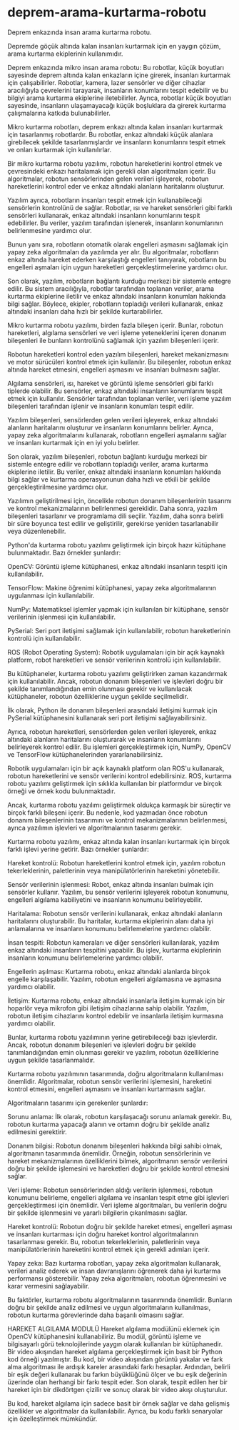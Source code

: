 # deprem-arama-kurtarma-robotu
Deprem enkazında insan arama kurtarma robotu. 

Depremde göçük altında kalan insanları kurtarmak için en yaygın çözüm, arama kurtarma ekiplerinin kullanımıdır. 

Deprem enkazında mikro insan arama robotu:
Bu robotlar, küçük boyutları sayesinde deprem altında kalan enkazların içine girerek, insanları kurtarmak için çalışabilirler. Robotlar, kamera, lazer sensörler ve diğer cihazlar aracılığıyla çevrelerini tarayarak, insanların konumlarını tespit edebilir ve bu bilgiyi arama kurtarma ekiplerine iletebilirler. Ayrıca, robotlar küçük boyutları sayesinde, insanların ulaşamayacağı küçük boşluklara da girerek kurtarma çalışmalarına katkıda bulunabilirler.

Mikro kurtarma robotları, deprem enkazı altında kalan insanları kurtarmak için tasarlanmış robotlardır. Bu robotlar, enkaz altındaki küçük alanlara girebilecek şekilde tasarlanmışlardır ve insanların konumlarını tespit etmek ve onları kurtarmak için kullanılırlar.

Bir mikro kurtarma robotu yazılımı, robotun hareketlerini kontrol etmek ve çevresindeki enkazı haritalamak için gerekli olan algoritmaları içerir. Bu algoritmalar, robotun sensörlerinden gelen verileri işleyerek, robotun hareketlerini kontrol eder ve enkaz altındaki alanların haritalarını oluşturur.

Yazılım ayrıca, robotların insanları tespit etmek için kullanabileceği sensörlerin kontrolünü de sağlar. Robotlar, ısı ve hareket sensörleri gibi farklı sensörleri kullanarak, enkaz altındaki insanların konumlarını tespit edebilirler. Bu veriler, yazılım tarafından işlenerek, insanların konumlarının belirlenmesine yardımcı olur.

Bunun yanı sıra, robotların otomatik olarak engelleri aşmasını sağlamak için yapay zeka algoritmaları da yazılımda yer alır. Bu algoritmalar, robotların enkaz altında hareket ederken karşılaştığı engelleri tanıyarak, robotların bu engelleri aşmaları için uygun hareketleri gerçekleştirmelerine yardımcı olur.

Son olarak, yazılım, robotların bağlantı kurduğu merkezi bir sistemle entegre edilir. Bu sistem aracılığıyla, robotlar tarafından toplanan veriler, arama kurtarma ekiplerine iletilir ve enkaz altındaki insanların konumları hakkında bilgi sağlar. Böylece, ekipler, robotların topladığı verileri kullanarak, enkaz altındaki insanları daha hızlı bir şekilde kurtarabilirler.

Mikro kurtarma robotu yazılımı, birden fazla bileşen içerir. Bunlar, robotun hareketleri, algılama sensörleri ve veri işleme yeteneklerini içeren donanım bileşenleri ile bunların kontrolünü sağlamak için yazılım bileşenleri içerir.

Robotun hareketleri kontrol eden yazılım bileşenleri, hareket mekanizmasını ve motor sürücüleri kontrol etmek için kullanılır. Bu bileşenler, robotun enkaz altında hareket etmesini, engelleri aşmasını ve insanları bulmasını sağlar.

Algılama sensörleri, ısı, hareket ve görüntü işleme sensörleri gibi farklı tiplerde olabilir. Bu sensörler, enkaz altındaki insanların konumlarını tespit etmek için kullanılır. Sensörler tarafından toplanan veriler, veri işleme yazılım bileşenleri tarafından işlenir ve insanların konumları tespit edilir.

Yazılım bileşenleri, sensörlerden gelen verileri işleyerek, enkaz altındaki alanların haritalarını oluşturur ve insanların konumlarını belirler. Ayrıca, yapay zeka algoritmalarını kullanarak, robotların engelleri aşmalarını sağlar ve insanları kurtarmak için en iyi yolu belirler.

Son olarak, yazılım bileşenleri, robotun bağlantı kurduğu merkezi bir sistemle entegre edilir ve robotların topladığı veriler, arama kurtarma ekiplerine iletilir. Bu veriler, enkaz altındaki insanların konumları hakkında bilgi sağlar ve kurtarma operasyonunun daha hızlı ve etkili bir şekilde gerçekleştirilmesine yardımcı olur.

Yazılımın geliştirilmesi için, öncelikle robotun donanım bileşenlerinin tasarımı ve kontrol mekanizmalarının belirlenmesi gereklidir. Daha sonra, yazılım bileşenleri tasarlanır ve programlama dili seçilir. Yazılım, daha sonra belirli bir süre boyunca test edilir ve geliştirilir, gerekirse yeniden tasarlanabilir veya düzenlenebilir.

Python'da kurtarma robotu yazılımı geliştirmek için birçok hazır kütüphane bulunmaktadır. Bazı örnekler şunlardır:

OpenCV: Görüntü işleme kütüphanesi, enkaz altındaki insanların tespiti için kullanılabilir.

TensorFlow: Makine öğrenimi kütüphanesi, yapay zeka algoritmalarının uygulanması için kullanılabilir.

NumPy: Matematiksel işlemler yapmak için kullanılan bir kütüphane, sensör verilerinin işlenmesi için kullanılabilir.

PySerial: Seri port iletişimi sağlamak için kullanılabilir, robotun hareketlerinin kontrolü için kullanılabilir.

ROS (Robot Operating System): Robotik uygulamaları için bir açık kaynaklı platform, robot hareketleri ve sensör verilerinin kontrolü için kullanılabilir.

Bu kütüphaneler, kurtarma robotu yazılımı geliştirirken zaman kazandırmak için kullanılabilir. Ancak, robotun donanım bileşenleri ve işlevleri doğru bir şekilde tanımlandığından emin olunması gerekir ve kullanılacak kütüphaneler, robotun özelliklerine uygun şekilde seçilmelidir.

İlk olarak, Python ile donanım bileşenleri arasındaki iletişimi kurmak için PySerial kütüphanesini kullanarak seri port iletişimi sağlayabilirsiniz.

Ayrıca, robotun hareketleri, sensörlerden gelen verileri işleyerek, enkaz altındaki alanların haritalarını oluşturarak ve insanların konumlarını belirleyerek kontrol edilir. Bu işlemleri gerçekleştirmek için, NumPy, OpenCV ve TensorFlow kütüphanelerinden yararlanabilirsiniz.

Robotik uygulamaları için bir açık kaynaklı platform olan ROS'u kullanarak, robotun hareketlerini ve sensör verilerini kontrol edebilirsiniz. ROS, kurtarma robotu yazılımı geliştirmek için sıklıkla kullanılan bir platformdur ve birçok örneği ve örnek kodu bulunmaktadır.

Ancak, kurtarma robotu yazılımı geliştirmek oldukça karmaşık bir süreçtir ve birçok farklı bileşeni içerir. Bu nedenle, kod yazmadan önce robotun donanım bileşenlerinin tasarımını ve kontrol mekanizmalarının belirlenmesi, ayrıca yazılımın işlevleri ve algoritmalarının tasarımı gerekir.

Kurtarma robotu yazılımı, enkaz altında kalan insanları kurtarmak için birçok farklı işlevi yerine getirir. Bazı örnekler şunlardır:

Hareket kontrolü: Robotun hareketlerini kontrol etmek için, yazılım robotun tekerleklerinin, paletlerinin veya manipülatörlerinin hareketini yönetebilir.

Sensör verilerinin işlenmesi: Robot, enkaz altında insanları bulmak için sensörler kullanır. Yazılım, bu sensör verilerini işleyerek robotun konumunu, engelleri algılama kabiliyetini ve insanların konumunu belirleyebilir.

Haritalama: Robotun sensör verilerini kullanarak, enkaz altındaki alanların haritalarını oluşturabilir. Bu haritalar, kurtarma ekiplerinin alanı daha iyi anlamalarına ve insanların konumunu belirlemelerine yardımcı olabilir.

İnsan tespiti: Robotun kameraları ve diğer sensörleri kullanılarak, yazılım enkaz altındaki insanların tespitini yapabilir. Bu işlev, kurtarma ekiplerinin insanların konumunu belirlemelerine yardımcı olabilir.

Engellerin aşılması: Kurtarma robotu, enkaz altındaki alanlarda birçok engelle karşılaşabilir. Yazılım, robotun engelleri algılamasına ve aşmasına yardımcı olabilir.

İletişim: Kurtarma robotu, enkaz altındaki insanlarla iletişim kurmak için bir hoparlör veya mikrofon gibi iletişim cihazlarına sahip olabilir. Yazılım, robotun iletişim cihazlarını kontrol edebilir ve insanlarla iletişim kurmasına yardımcı olabilir.

Bunlar, kurtarma robotu yazılımının yerine getirebileceği bazı işlevlerdir. Ancak, robotun donanım bileşenleri ve işlevleri doğru bir şekilde tanımlandığından emin olunması gerekir ve yazılım, robotun özelliklerine uygun şekilde tasarlanmalıdır.

Kurtarma robotu yazılımının tasarımında, doğru algoritmaların kullanılması önemlidir. Algoritmalar, robotun sensör verilerini işlemesini, hareketini kontrol etmesini, engelleri aşmasını ve insanları kurtarmasını sağlar.

Algoritmaların tasarımı için gerekenler şunlardır:

Sorunu anlama: İlk olarak, robotun karşılaşacağı sorunu anlamak gerekir. Bu, robotun kurtarma yapacağı alanın ve ortamın doğru bir şekilde analiz edilmesini gerektirir.

Donanım bilgisi: Robotun donanım bileşenleri hakkında bilgi sahibi olmak, algoritmanın tasarımında önemlidir. Örneğin, robotun sensörlerinin ve hareket mekanizmalarının özelliklerini bilmek, algoritmanın sensör verilerini doğru bir şekilde işlemesini ve hareketleri doğru bir şekilde kontrol etmesini sağlar.

Veri işleme: Robotun sensörlerinden aldığı verilerin işlenmesi, robotun konumunu belirleme, engelleri algılama ve insanları tespit etme gibi işlevleri gerçekleştirmesi için önemlidir. Veri işleme algoritmaları, bu verilerin doğru bir şekilde işlenmesini ve yararlı bilgilerin çıkarılmasını sağlar.

Hareket kontrolü: Robotun doğru bir şekilde hareket etmesi, engelleri aşması ve insanları kurtarması için doğru hareket kontrol algoritmalarının tasarlanması gerekir. Bu, robotun tekerleklerinin, paletlerinin veya manipülatörlerinin hareketini kontrol etmek için gerekli adımları içerir.

Yapay zeka: Bazı kurtarma robotları, yapay zeka algoritmaları kullanarak, verileri analiz ederek ve insan davranışlarını öğrenerek daha iyi kurtarma performansı gösterebilir. Yapay zeka algoritmaları, robotun öğrenmesini ve karar vermesini sağlayabilir.

Bu faktörler, kurtarma robotu algoritmalarının tasarımında önemlidir. Bunların doğru bir şekilde analiz edilmesi ve uygun algoritmaların kullanılması, robotun kurtarma görevlerinde daha başarılı olmasını sağlar.

HAREKET ALGILAMA MODULÜ
Hareket algılama modülünü eklemek için OpenCV kütüphanesini kullanabiliriz. Bu modül, görüntü işleme ve bilgisayarlı görü teknolojilerinde yaygın olarak kullanılan bir kütüphanedir. Bir video akışından hareket algılama gerçekleştirmek için basit bir Python kod örneği yazılmıştır. Bu kod, bir video akışından görüntü yakalar ve fark alma algoritması ile ardışık kareler arasındaki farkı hesaplar. Ardından, belirli bir eşik değeri kullanarak bu farkın büyüklüğünü ölçer ve bu eşik değerinin üzerinde olan herhangi bir farkı tespit eder. Son olarak, tespit edilen her bir hareket için bir dikdörtgen çizilir ve sonuç olarak bir video akışı oluşturulur.

Bu kod, hareket algılama için sadece basit bir örnek sağlar ve daha gelişmiş özellikler ve algoritmalar da kullanılabilir. Ayrıca, bu kodu farklı senaryolar için özelleştirmek mümkündür.

